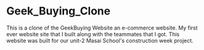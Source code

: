 # Geek_Buying_Clone
This is a clone of the GeekBuying Website an e-commerce website. My first ever website site that I built along with the teammates that I got. This website was built for our unit-2 Masai School's construction week project.
